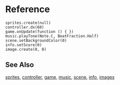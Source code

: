 # Reference

```namespaces
sprites.create(null)
controller.dx(60)
game.onUpdate(function () {	})
music.playTone(Note.C, BeatFraction.Half)
scene.setBackgroundColor(0)
info.setScore(0)
image.create(0, 0)
```

## See Also

[sprites](/reference/sprites),
[controller](/reference/controller),
[game](/reference/game),
[music](/reference/music),
[scene](/reference/scene),
[info](/reference/info),
[images](/reference/images)

